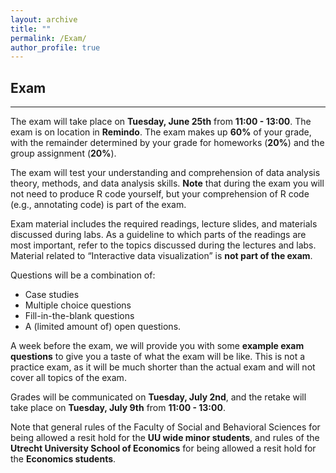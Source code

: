 ```yaml
---
layout: archive
title: ""
permalink: /Exam/
author_profile: true
---
```


## Exam
---
The exam will take place on **Tuesday, June 25th** from **11:00 - 13:00**. The exam is on location in **Remindo**. The exam makes up **60%** of your grade, with the remainder determined by your grade for homeworks (**20%**) and the group assignment (**20%**).

The exam will test your understanding and comprehension of data analysis theory, methods, and data analysis skills. **Note** that during the exam you will not need to produce R code yourself, but your comprehension of R code (e.g., annotating code) is part of the exam.

Exam material includes the required readings, lecture slides, and materials discussed during labs. As a guideline to which parts of the readings are most important, refer to the topics discussed during the lectures and labs. Material related to “Interactive data visualization” is **not part of the exam**.

Questions will be a combination of:

- Case studies
- Multiple choice questions
- Fill-in-the-blank questions
- A (limited amount of) open questions.

A week before the exam, we will provide you with some **example exam questions** to give you a taste of what the exam will be like. This is not a practice exam, as it will be much shorter than the actual exam and will not cover all topics of the exam.

Grades will be communicated on **Tuesday, July 2nd**, and the retake will take place on **Tuesday, July 9th** from **11:00 - 13:00**.

Note that general rules of the Faculty of Social and Behavioral Sciences for being allowed a resit hold for the **UU wide minor students**, and rules of the **Utrecht University School of Economics** for being allowed a resit hold for the **Economics students**.
